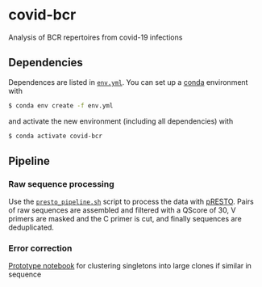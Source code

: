 # covid-bcr
Analysis of BCR repertoires from covid-19 infections

Dependencies
---

Dependences are listed in [`env.yml`](). You can set up a [conda](https://docs.conda.io/en/latest/) environment with
```bash
$ conda env create -f env.yml
```
and activate the new environment (including all dependencies) with
```bash
$ conda activate covid-bcr
```

Pipeline
---

### Raw sequence processing

Use the [`presto_pipeline.sh`]() script to process the data with [pRESTO](https://presto.readthedocs.io/en/stable/overview.html). Pairs of raw sequences are assembled and filtered with a QScore of 30, V primers are masked and the C primer is cut, and finally sequences are deduplicated.

### Error correction

[Prototype notebook](error_correct.ipynb) for clustering singletons into large clones if similar in sequence

